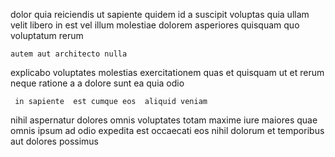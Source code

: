<!--
title: Cross-platform systemic architecture
author: Meaghan
date: 2014-11-16-0838
link: 2014-11-16-0838-cross-platform-systemic-architecture
tags: [JavaScript,beards,FOSS,Windows]
-->

dolor quia reiciendis ut sapiente quidem id a suscipit 
voluptas quia  ullam velit libero in est
vel illum molestiae dolorem asperiores quisquam quo voluptatum rerum
 	autem aut architecto nulla
explicabo voluptates molestias exercitationem quas et quisquam ut et rerum
neque ratione  a
a dolore sunt
ea quia odio
 	 in sapiente  est cumque eos  aliquid veniam
nihil aspernatur dolores  omnis voluptates totam maxime
iure maiores quae
omnis ipsum ad odio expedita est  occaecati  eos
nihil dolorum et temporibus aut  dolores possimus